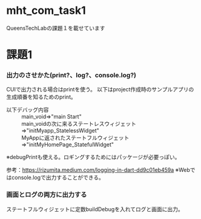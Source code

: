 # mht_com_task1

QueensTechLabの課題１を載せています

# 課題1

### 出力のさせかた(print?、log?、console.log?)

CUIで出力される場合はprintを使う。
以下はproject作成時のサンプルアプリの生成順番を知るためのprint。
<dl>
  <dt>以下デバッグ内容</dt>
  <dd>main_void=>"main Start"</dd>
  <dd>main_voidの次に来るステートレスウィジェット=>"initMyapp_StatelessWidget"</dd>
  <dd>MyAppに返されたステートフルウィジェット=>"initMyHomePage_StatefulWidget"</dd>
</dl>
※debugPrintも使える。ロギングするためにはパッケージが必要っぽい。

参考：https://rizumita.medium.com/logging-in-dart-dd9c01eb459a
※Webではconsole.logで出力することができる。

### 画面とログの両方に出力する

ステートフルウィジェットに定数buildDebugを入れてログと画面に出力。